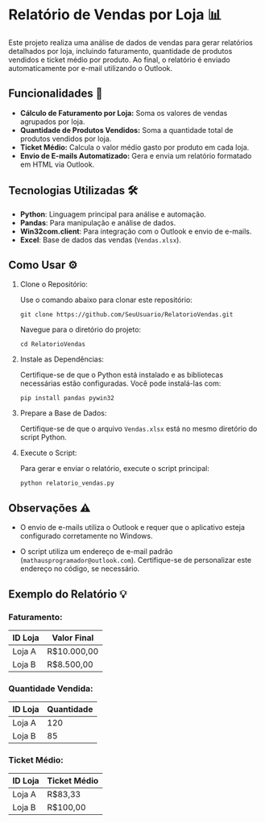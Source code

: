 # Relatório de Vendas por Loja 📊

Este projeto realiza uma análise de dados de vendas para gerar relatórios detalhados por loja, incluindo faturamento, quantidade de produtos vendidos e ticket médio por produto. Ao final, o relatório é enviado automaticamente por e-mail utilizando o Outlook.

## Funcionalidades 🚀

- **Cálculo de Faturamento por Loja:** Soma os valores de vendas agrupados por loja.  
- **Quantidade de Produtos Vendidos:** Soma a quantidade total de produtos vendidos por loja.  
- **Ticket Médio:** Calcula o valor médio gasto por produto em cada loja.  
- **Envio de E-mails Automatizado:** Gera e envia um relatório formatado em HTML via Outlook.

## Tecnologias Utilizadas 🛠️

- **Python**: Linguagem principal para análise e automação.
- **Pandas**: Para manipulação e análise de dados.
- **Win32com.client**: Para integração com o Outlook e envio de e-mails.
- **Excel**: Base de dados das vendas (`Vendas.xlsx`).

## Como Usar ⚙️

1. Clone o Repositório:
   
   Use o comando abaixo para clonar este repositório:
   
   `git clone https://github.com/SeuUsuario/RelatorioVendas.git`
   
   Navegue para o diretório do projeto:
   
   `cd RelatorioVendas`

2. Instale as Dependências:
   
   Certifique-se de que o Python está instalado e as bibliotecas necessárias estão configuradas. Você pode instalá-las com:
   
   `pip install pandas pywin32`

4. Prepare a Base de Dados:
   
   Certifique-se de que o arquivo `Vendas.xlsx` está no mesmo diretório do script Python.

5. Execute o Script:
   
   Para gerar e enviar o relatório, execute o script principal:
   
   `python relatorio_vendas.py`

## Observações ⚠️

- O envio de e-mails utiliza o Outlook e requer que o aplicativo esteja configurado corretamente no Windows.
  
- O script utiliza um endereço de e-mail padrão (`mathausprogramador@outlook.com`). Certifique-se de personalizar este endereço no código, se necessário.

## Exemplo do Relatório 💡

### Faturamento:
| ID Loja     | Valor Final |
|-------------|-------------|
| Loja A      | R$10.000,00 |
| Loja B      | R$8.500,00  |

### Quantidade Vendida:
| ID Loja     | Quantidade |
|-------------|------------|
| Loja A      | 120        |
| Loja B      | 85         |

### Ticket Médio:
| ID Loja     | Ticket Médio |
|-------------|--------------|
| Loja A      | R$83,33      |
| Loja B      | R$100,00     |

